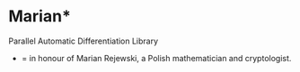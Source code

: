 # Marian*

Parallel Automatic Differentiation Library

* = in honour of Marian Rejewski, a Polish mathematician and cryptologist.
